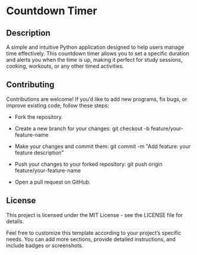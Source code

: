 # Countdown Timer

## Description
A simple and intuitive Python application designed to help users manage time effectively. This countdown timer allows you to set a specific duration and alerts you when the time is up, making it perfect for study sessions, cooking, workouts, or any other timed activities.

## Contributing
Contributions are welcome! If you’d like to add new programs, fix bugs, or improve existing code, follow these steps:

- Fork the repository.
- Create a new branch for your changes:
  git checkout -b feature/your-feature-name

- Make your changes and commit them:
  git commit -m "Add feature: your feature description"

- Push your changes to your forked repository:
  git push origin feature/your-feature-name

- Open a pull request on GitHub.
## License
This project is licensed under the MIT License - see the LICENSE file for details.

Feel free to customize this template according to your project’s specific needs. You can add more sections, provide detailed instructions, and include badges or screenshots. 
